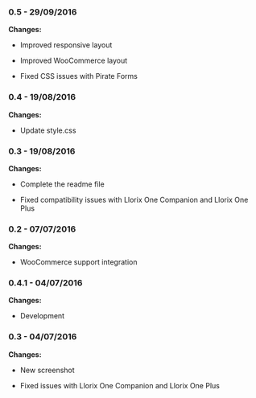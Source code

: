 
### 0.5 - 29/09/2016
**Changes:** 
- Improved responsive layout
- Improved WooCommerce layout
- Fixed CSS issues with Pirate Forms

### 0.4 - 19/08/2016
**Changes:** 
- Update style.css

### 0.3 - 19/08/2016
**Changes:** 
- Complete the readme file
- Fixed compatibility issues with Llorix One Companion and Llorix One Plus

### 0.2 - 07/07/2016
**Changes:** 
- WooCommerce support integration

### 0.4.1 - 04/07/2016
**Changes:** 
- Development

### 0.3 - 04/07/2016
**Changes:** 
- New screenshot
- Fixed issues with Llorix One Companion and Llorix One Plus

